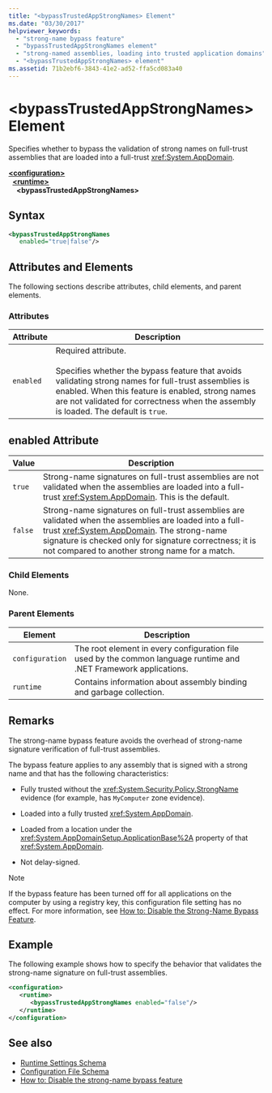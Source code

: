 ```yaml
---
title: "<bypassTrustedAppStrongNames> Element"
ms.date: "03/30/2017"
helpviewer_keywords:
  - "strong-name bypass feature"
  - "bypassTrustedAppStrongNames element"
  - "strong-named assemblies, loading into trusted application domains"
  - "<bypassTrustedAppStrongNames> element"
ms.assetid: 71b2ebf6-3843-41e2-ad52-ffa5cd083a40
---
```

# \<bypassTrustedAppStrongNames> Element

Specifies whether to bypass the validation of strong names on full-trust assemblies that are loaded into a full-trust <xref:System.AppDomain>.

[**\<configuration>**](../configuration-element.md)\
&nbsp;&nbsp;[**\<runtime>**](runtime-element.md)\
&nbsp;&nbsp;&nbsp;&nbsp;**\<bypassTrustedAppStrongNames>**

## Syntax

```xml
<bypassTrustedAppStrongNames
   enabled="true|false"/>
```

## Attributes and Elements

The following sections describe attributes, child elements, and parent elements.

### Attributes

|Attribute|Description|
|---------------|-----------------|
|`enabled`|Required attribute.<br /><br /> Specifies whether the bypass feature that avoids validating strong names for full-trust assemblies is enabled. When this feature is enabled, strong names are not validated for correctness when the assembly is loaded. The default is `true`.|

## enabled Attribute

|Value|Description|
|-----------|-----------------|
|`true`|Strong-name signatures on full-trust assemblies are not validated when the assemblies are loaded into a full-trust <xref:System.AppDomain>. This is the default.|
|`false`|Strong-name signatures on full-trust assemblies are validated when the assemblies are loaded into a full-trust <xref:System.AppDomain>. The strong-name signature is checked only for signature correctness; it is not compared to another strong name for a match.|

### Child Elements

None.

### Parent Elements

|Element|Description|
|-------------|-----------------|
|`configuration`|The root element in every configuration file used by the common language runtime and .NET Framework applications.|
|`runtime`|Contains information about assembly binding and garbage collection.|

## Remarks

The strong-name bypass feature avoids the overhead of strong-name signature verification of full-trust assemblies.

The bypass feature applies to any assembly that is signed with a strong name and that has the following characteristics:

- Fully trusted without the <xref:System.Security.Policy.StrongName> evidence (for example, has `MyComputer` zone evidence).

- Loaded into a fully trusted <xref:System.AppDomain>.

- Loaded from a location under the <xref:System.AppDomainSetup.ApplicationBase%2A> property of that <xref:System.AppDomain>.

- Not delay-signed.

> [!NOTE]
> If the bypass feature has been turned off for all applications on the computer by using a registry key, this configuration file setting has no effect. For more information, see [How to: Disable the Strong-Name Bypass Feature](../../../../standard/assembly/disable-strong-name-bypass-feature.md).

## Example

The following example shows how to specify the behavior that validates the strong-name signature on full-trust assemblies.

```xml
<configuration>
   <runtime>
      <bypassTrustedAppStrongNames enabled="false"/>
   </runtime>
</configuration>
```

## See also

- [Runtime Settings Schema](index.md)
- [Configuration File Schema](../index.md)
- [How to: Disable the strong-name bypass feature](../../../../standard/assembly/disable-strong-name-bypass-feature.md)
